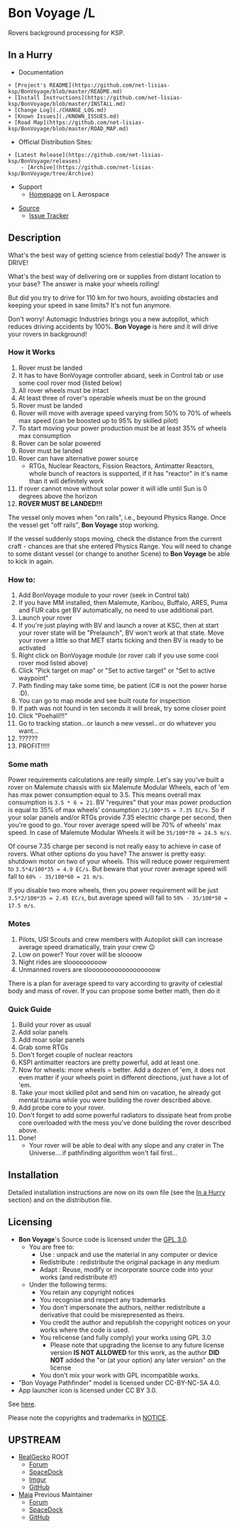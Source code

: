 # Bon Voyage /L

Rovers background processing for KSP.


## In a Hurry

* Documentation
<!--	+ [Homepage](http://ksp.lisias.net/add-ons/BonVoyage/) on L Aerospace -->
	+ [Project's README](https://github.com/net-lisias-ksp/BonVoyage/blob/master/README.md)
	+ [Install Instructions](https://github.com/net-lisias-ksp/BonVoyage/blob/master/INSTALL.md)
	+ [Change Log](./CHANGE_LOG.md)
	+ [Known Issues](./KNOWN_ISSUES.md)
	+ [Road Map](https://github.com/net-lisias-ksp/BonVoyage/blob/master/ROAD_MAP.md)
* Official Distribution Sites:
<!--	+ [CurseForge](https://kerbal.curseforge.com/projects/BonVoyage) -->
<!--	+ [SpaceDock](https://spacedock.info/mod/127/BonVoyage) -->
	+ [Latest Release](https://github.com/net-lisias-ksp/BonVoyage/releases)
		- [Archive](https://github.com/net-lisias-ksp/BonVoyage/tree/Archive)
* Support
	+ [Homepage](http://ksp.lisias.net/add-ons/BonVoyage/Support/) on L Aerospace
<!--	+ [Forum](https://forum.kerbalspaceprogram.com/index.php?/topic/*-*/) -->
<!--	+ [Discussions on Github](https://github.com/net-lisias-ksp/BonVoyage/discussions/categories/support) -->
* [Source](https://github.com/net-lisias-ksp/BonVoyage)
	+ [Issue Tracker](https://github.com/net-lisias-ksp/BonVoyage/issues)


## Description

What's the best way of getting science from celestial body? The answer is DRIVE!

What's the best way of delivering ore or supplies from distant location to your base? The answer is make your wheels rolling!

But did you try to drive for 110 km for two hours, avoiding obstacles and keeping your speed in sane limits? It's not fun anymore.

Don't worry! Automagic Industries brings you a new autopilot, which reduces driving accidents by 100%. **Bon Voyage** is here and it will drive your rovers in background!

### How it Works

1. Rover must be landed
2. It has to have BonVoyage controller aboard, seek in Control tab or use some cool rover mod (listed below)
3. All rover wheels must be intact
4. At least three of rover's operable wheels must be on the ground
5. Rover must be landed
6. Rover will move with average speed varying from 50% to 70% of wheels max speed (can be boosted up to 95% by skilled pilot)
7. To start moving your power production must be at least 35% of wheels max consumption
8. Rover can be solar powered
9. Rover must be landed
10. Rover can have alternative power source
	* RTGs, Nuclear Reactors, Fission Reactors, Antimatter Reactors, whole bunch of reactors is supported, if it has "reactor" in it's name than it will definitely work
11. If rover cannot move without solar power it will idle until Sun is 0 degrees above the horizon
12. **ROVER MUST BE LANDED!!!**

The vessel only moves when "on rails", i.e., beyound Physics Range. Once the vessel get "off rails", **Bon Voyage** stop working.

If the vessel suddenly stops moving, check the distance from the current craft - chances are that she entered Physics Range. You will need to change to some distant vessel (or change to another Scene) to **Bon Voyage** be able to kick in again.

### How to:

1. Add BonVoyage module to your rover (seek in Control tab)
2. If you have MM installed, then Malemute, Karibou, Buffalo, ARES, Puma and FUR cabs get BV automatically, no need to use additional part. 
3. Launch your rover
4. If you're just playing with BV and launch a rover at KSC, then at start your rover state will be "Prelaunch", BV won't work at that state. Move your rover a little so that MET starts ticking and then BV is ready to be activated
5. Right click on BonVoyage module (or rover cab if you use some cool rover mod listed above)
6. Click "Pick target on map" or "Set to active target" or "Set to active waypoint"
7. Path finding may take some time, be patient (C# is not the power horse :D).
8. You can go to map mode and see built route for inspection
9. If path was not found in ten seconds it will break, try some closer point
10. Click "Poehali!!!"
11. Go to tracking station...or launch a new vessel...or do whatever you want...
12. ??????
13. PROFIT!!!!!

### Some math

Power requirements calculations are really simple. Let's say you've built a rover on Malemute chassis with six Malemute Modular Wheels, each of 'em has max power consumption equal to 3.5. This means overall max consumption is `3.5 * 6 = 21`. BV "requires" that your max power production is equal to 35% of max wheels' consumption `21/100*35 = 7.35 EC/s`. So if your solar panels and/or RTGs provide 7.35 electric charge per second, then you're good to go. Your rover average speed will be 70% of wheels' max speed. In case of Malemute Modular Wheels it will be `35/100*70 = 24.5 m/s`.

Of course 7.35 charge per second is not really easy to achieve in case of rovers. What other options do you have? The answer is pretty easy: shutdown motor on two of your wheels. This will reduce power requirement to `3.5*4/100*35 = 4.9 EC/s`. But beware that your rover average speed will fall to `60% - 35/100*60 = 21 m/s`.

If you disable two more wheels, then you power requirement will be just `3.5*2/100*35 = 2.45 EC/s`, but average speed will fall to `50% - 35/100*50 = 17.5 m/s`.

### Motes

1. Pilots, USI Scouts and crew members with Autopilot skill can increase average speed dramatically, train your crew :wink:
2. Low on power? Your rover will be sloooow
3. Night rides are slooooooooow
4. Unmanned rovers are sloooooooooooooooooow

There is a plan for average speed to vary acco﻿rding to gravity of celestial body and mass of rover. If you can propose some better math, then d﻿o it﻿

### Quick Guide

1. Build your rover as usual
2. Add solar panels
3. Add moar solar panels
4. Grab some RTGs
5. Don't forget couple of nuclear reactors
6. KSPI antimatter reactors are pretty powerful, add at least one.
7. Now for wheels: more wheels = better. Add a dozen of 'em, it does not even matter if your wheels point in different directions, just have a lot of 'em.
8. Take your most skilled pilot and send him on vacation, he already got mental trauma while you were building the rover described above.
9. Add probe core to your rover.
10. Don't forget to add some powerful radiators to dissipate heat from probe core overloaded with the mess you've done building the rover described above.
11. Done!
	* Your rover will be able to deal with any slope and any crater in The Universe....if pathfinding algorithm won't fail first...

 
## Installation

Detailed installation instructions are now on its own file (see the [In a Hurry](#in-a-hurry) section) and on the distribution file.


## Licensing

* **Bon Voyage**'s Source code is licensed under the [GPL 3.0](https://www.gnu.org/licenses/gpl-3.0.txt).
	+ You are free to:
		- Use : unpack and use the material in any computer or device
		- Redistribute : redistribute the original package in any medium
		- Adapt : Reuse, modify or incorporate source code into your works (and redistribute it!)
	+ Under the following terms:
		- You retain any copyright notices
		- You recognise and respect any trademarks
		- You don't impersonate the authors, neither redistribute a derivative that could be misrepresented as theirs.
		- You credit the author and republish the copyright notices on your works where the code is used.
		- You relicense (and fully comply) your works using GPL 3.0
			- Please note that upgrading the license to any future license version  **IS NOT ALLOWED** for this work, as the author **DID NOT**
	 added the "or (at your option) any later version" on the license
		- You don't mix your work with GPL incompatible works.
* "Bon Voyage Pathfinder" model is licensed under CC-BY-NC-SA 4.0.
* App launcher icon is licensed under CC BY 3.0.

See [here](./LICENSE).

Please note the copyrights and trademarks in [NOTICE](./NOTICE).


## UPSTREAM

* [RealGecko](https://forum.kerbalspaceprogram.com/index.php?/profile/162682-realgecko/) ROOT
	+ [Forum](https://forum.kerbalspaceprogram.com/index.php?/topic/147876-131-bon-voyage-01321-make-your-wheels-rolling-2017-10-15/)
	+ [SpaceDock](https://spacedock.info/mod/950/BonVoyage)
	+ [Imgur](https://imgur.com/a/bonvoyage-alpha-Zq28v)
	+ [GitHub](https://github.com/Real-Gecko/BonVoyage)  
* [Maja](https://forum.kerbalspaceprogram.com/index.php?/profile/168379-maja/) Previous Maintainer
	+ [Forum](https://forum.kerbalspaceprogram.com/index.php?/topic/172447-15x-bon-voyage-make-your-wheels-rolling-01411-2018-11-10/)
	+ [SpaceDock](https://spacedock.info/mod/950/BonVoyage)
	+ [GitHub](https://github.com/jarosm/BonVoyage)
